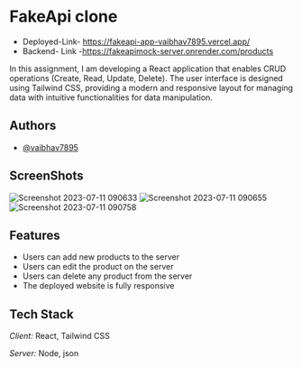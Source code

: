 # FakeApi clone 

- Deployed-Link- https://fakeapi-app-vaibhav7895.vercel.app/
- Backend- Link -https://fakeapimock-server.onrender.com/products

In this assignment, I am developing a React application that enables CRUD operations (Create, Read, Update, Delete). The user interface is designed using Tailwind CSS, providing a modern and responsive layout for managing data with intuitive functionalities for data manipulation.


## Authors

- [@vaibhav7895](https://github.com/vaibhav7895) 

## ScreenShots

![Screenshot 2023-07-11 090633](https://github.com/vaibhav7895/Silos_Assignment/assets/94694221/626dae1a-e40f-494b-b2d0-f7ef0374422a)
![Screenshot 2023-07-11 090655](https://github.com/vaibhav7895/Silos_Assignment/assets/94694221/98a586c6-f482-44ef-b438-67bfee4af08b)
![Screenshot 2023-07-11 090758](https://github.com/vaibhav7895/Silos_Assignment/assets/94694221/d7e418a2-fb83-48a0-a820-aaf32113884b)


## Features
- Users can add new products to the server
- Users can edit the product on the server
- Users can delete any product from the server
- The deployed website is fully responsive



## Tech Stack

*Client:* React, Tailwind CSS

*Server:* Node, json
